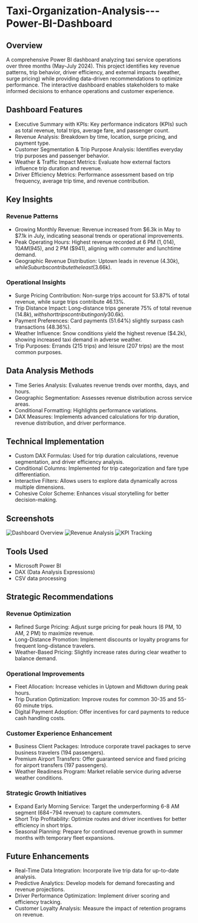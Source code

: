 # Taxi-Organization-Analysis---Power-BI-Dashboard

## Overview
A comprehensive Power BI dashboard analyzing taxi service operations over three months (May-July 2024). This project identifies key revenue patterns, trip behavior, driver efficiency, and external impacts (weather, surge pricing) while providing data-driven recommendations to optimize performance. The interactive dashboard enables stakeholders to make informed decisions to enhance operations and customer experience.

## Dashboard Features
- Executive Summary with KPIs: Key performance indicators (KPIs) such as total revenue, total trips, average fare, and passenger count.
- Revenue Analysis: Breakdown by time, location, surge pricing, and payment type.
- Customer Segmentation & Trip Purpose Analysis: Identifies everyday trip purposes and passenger behavior.
- Weather & Traffic Impact Metrics: Evaluate how external factors influence trip duration and revenue.
- Driver Efficiency Metrics: Performance assessment based on trip frequency, average trip time, and revenue contribution.

## Key Insights
### Revenue Patterns
- Growing Monthly Revenue: Revenue increased from $6.3k in May to $7.1k in July, indicating seasonal trends or operational improvements.
- Peak Operating Hours: Highest revenue recorded at 6 PM ($1,014), 10 AM ($945), and 2 PM ($941), aligning with commuter and lunchtime demand.
- Geographic Revenue Distribution: Uptown leads in revenue ($4.30k), while Suburbs contribute the least ($3.66k).

### Operational Insights
- Surge Pricing Contribution: Non-surge trips account for 53.87% of total revenue, while surge trips contribute 46.13%.
- Trip Distance Impact: Long-distance trips generate 75% of total revenue ($14.8k), with short trips contributing only 3% ($0.6k).
- Payment Preferences: Card payments (51.64%) slightly surpass cash transactions (48.36%).
- Weather Influence: Snow conditions yield the highest revenue ($4.2k), showing increased taxi demand in adverse weather.
- Trip Purposes: Errands (215 trips) and leisure (207 trips) are the most common purposes.

## Data Analysis Methods
- Time Series Analysis: Evaluates revenue trends over months, days, and hours.
- Geographic Segmentation: Assesses revenue distribution across service areas.
- Conditional Formatting: Highlights performance variations.
- DAX Measures: Implements advanced calculations for trip duration, revenue distribution, and driver performance.

## Technical Implementation
- Custom DAX Formulas: Used for trip duration calculations, revenue segmentation, and driver efficiency analysis.
- Conditional Columns: Implemented for trip categorization and fare type differentiation.
- Interactive Filters: Allows users to explore data dynamically across multiple dimensions.
- Cohesive Color Scheme: Enhances visual storytelling for better decision-making.

## Screenshots
![Dashboard Overview](images/dashboard_screenshot.png)
![Revenue Analysis](images/insights_visualization.png)
![KPI Tracking](images/kpi_metrics.png)

## Tools Used
- Microsoft Power BI
- DAX (Data Analysis Expressions)
- CSV data processing

## Strategic Recommendations
### Revenue Optimization
- Refined Surge Pricing: Adjust surge pricing for peak hours (6 PM, 10 AM, 2 PM) to maximize revenue.
- Long-Distance Promotion: Implement discounts or loyalty programs for frequent long-distance travelers.
- Weather-Based Pricing: Slightly increase rates during clear weather to balance demand.

### Operational Improvements
- Fleet Allocation: Increase vehicles in Uptown and Midtown during peak hours.
- Trip Duration Optimization: Improve routes for common 30-35 and 55-60 minute trips.
- Digital Payment Adoption: Offer incentives for card payments to reduce cash handling costs.

### Customer Experience Enhancement
- Business Client Packages: Introduce corporate travel packages to serve business travelers (194 passengers).
- Premium Airport Transfers: Offer guaranteed service and fixed pricing for airport transfers (197 passengers).
- Weather Readiness Program: Market reliable service during adverse weather conditions.

### Strategic Growth Initiatives
- Expand Early Morning Service: Target the underperforming 6-8 AM segment ($684-$794 revenue) to capture commuters.
- Short Trip Profitability: Optimize routes and driver incentives for better efficiency in short trips.
- Seasonal Planning: Prepare for continued revenue growth in summer months with temporary fleet expansions.

## Future Enhancements
- Real-Time Data Integration: Incorporate live trip data for up-to-date analysis.
- Predictive Analytics: Develop models for demand forecasting and revenue projections.
- Driver Performance Optimization: Implement driver scoring and efficiency tracking.
- Customer Loyalty Analysis: Measure the impact of retention programs on revenue.
